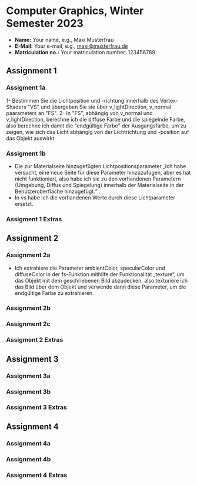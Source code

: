 # Computer Graphics, Winter Semester 2023

- **Name:** Your name, e.g., Maxi Musterfrau
- **E-Mail:** Your e-mail, e.g., maxi@musterfrau.de
- **Matriculation no.:** Your matriculation number: 123456789

<!--------------------------------------------------------------------------->
## Assignment 1

### Assigment 1a
1- Bestimmen Sie die Lichtposition und -richtung innerhalb des Vertex-Shaders "VS" und übergeben Sie sie über v_lightDirection, v_normal paarameters an "FS".
2- In "FS", abhängig von v_normal und v_lightDirection, berechne ich die diffuse Farbe und die spiegelnde Farbe, also berechne ich damit die "endgültige Farbe" der Ausgangsfarbe, um zu zeigen, wie sich das Licht abhängig von der Lichtrichtung und -position auf das Objekt auswirkt. 

### Assigment 1b
- Die zur Materialseite hinzugefügten Lichtpositionsparameter „Ich habe versucht, eine neue Seite für diese Parameter hinzuzufügen, aber es hat nicht funktioniert, also habe ich sie zu den vorhandenen Parametern (Umgebung, Diffus und Spiegelung) innerhalb der Materialseite in der Benutzeroberfläche hinzugefügt.“ .
- In vs habe ich die vorhandenen Werte durch diese Lichtparameter ersetzt.

### Assigment 1 Extras
<!-- Describe any extra features that you implemented. Make sure to cite your sources. -->

<!--------------------------------------------------------------------------->
## Assignment 2

### Assignment 2a
- Ich extrahiere die Parameter ambientColor, specularColor und diffuseColor in der fs-Funktion mithilfe der Funktionalität „texture“, um das Objekt mit dem geschriebenen Bild abzudecken, also texturiere ich das Bild über dem Objekt und verwende dann diese Parameter, um die endgültige Farbe zu extrahieren.
### Assignment 2b
<!-- Briefly describe your solution. If you did not solve the assignment, simply enter "Not solved." -->

### Assignment 2c
<!-- Briefly describe your solution. If you did not solve the assignment, simply enter "Not solved." -->

### Assigment 2 Extras
<!-- Describe any extra features that you implemented. Make sure to cite your sources. -->

<!--------------------------------------------------------------------------->
## Assignment 3

### Assignment 3a
<!-- Briefly describe your solution. If you did not solve the assignment, simply enter "Not solved." -->

### Assignment 3b
<!-- Briefly describe your solution. If you did not solve the assignment, simply enter "Not solved." -->

### Assignment 3 Extras
<!-- Describe any extra features that you implemented. Make sure to cite your sources. -->

<!--------------------------------------------------------------------------->
## Assignment 4

### Assignment 4a
<!-- Briefly describe your solution. If you did not solve the assignment, simply enter "Not solved." -->

### Assignment 4b
<!-- Briefly describe your solution. If you did not solve the assignment, simply enter "Not solved." -->

### Assignment 4 Extras
<!-- Describe any extra features that you implemented. Make sure to cite your sources. -->